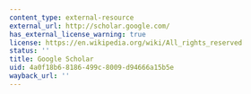 ```yaml
---
content_type: external-resource
external_url: http://scholar.google.com/
has_external_license_warning: true
license: https://en.wikipedia.org/wiki/All_rights_reserved
status: ''
title: Google Scholar
uid: 4a0f18b6-8186-499c-8009-d94666a15b5e
wayback_url: ''
---
```

